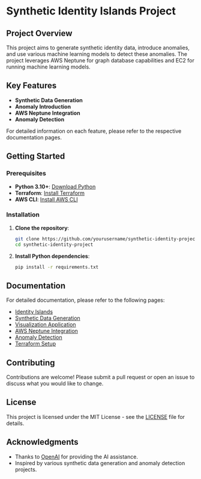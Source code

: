 # Synthetic Identity Islands Project

## Project Overview

This project aims to generate synthetic identity data, introduce anomalies, and use various machine learning models to detect these anomalies. The project leverages AWS Neptune for graph database capabilities and EC2 for running machine learning models.

## Key Features
- **Synthetic Data Generation**
- **Anomaly Introduction**
- **AWS Neptune Integration**
- **Anomaly Detection**

For detailed information on each feature, please refer to the respective documentation pages.

## Getting Started

### Prerequisites

- **Python 3.10+**: [Download Python](https://www.python.org/downloads/)
- **Terraform**: [Install Terraform](https://www.terraform.io/downloads.html)
- **AWS CLI**: [Install AWS CLI](https://aws.amazon.com/cli/)

### Installation

1. **Clone the repository**:
   ```sh
   git clone https://github.com/yourusername/synthetic-identity-project.git
   cd synthetic-identity-project
   ```

2. **Install Python dependencies**:
   ```sh
   pip install -r requirements.txt
   ```

## Documentation

For detailed documentation, please refer to the following pages:

- [Identity Islands](docs/identity_islands.md)
- [Synthetic Data Generation](docs/data_generation.md)
- [Visualization Application](docs/visualization_app.md)
- [AWS Neptune Integration](docs/aws_neptune_integration.md)
- [Anomaly Detection](docs/anomaly_detection.md)
- [Terraform Setup](docs/terraform_setup.md)

## Contributing

Contributions are welcome! Please submit a pull request or open an issue to discuss what you would like to change.

## License

This project is licensed under the MIT License - see the [LICENSE](LICENSE) file for details.

## Acknowledgments

- Thanks to [OpenAI](https://openai.com/) for providing the AI assistance.
- Inspired by various synthetic data generation and anomaly detection projects.
